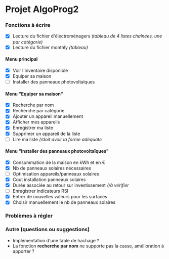 # Projet AlgoProg2

### Fonctions à écrire
- [x] Lecture du fichier d'électroménagers *(tableau de 4 listes chaînées, une par catégorie)*
- [x] Lecture du fichier monthly *(tableau)*

#### Menu principal
- [x] Voir l'inventaire disponible
- [x] Equiper sa maison
- [ ] Installer des panneaux photovoltaïques

#### Menu "Equiper sa maison"
- [x] Recherche par nom
- [x] Recherche par catégorie 
- [x] Ajouter un appareil manuellement
- [x] Afficher mes appareils
- [x] Enregistrer ma liste
- [x] Supprimer un appareil de la liste
- [ ] Lire ma liste *//doit avoir la forme adéquate*

#### Menu "Installer des panneaux photovoltaïques"
- [x] Consommation de la maison en kWh et en €
- [x] Nb de panneaux solaires nécessaires
- [ ] Optimisation appareils/panneaux solaires
- [x] Cout installation panneaux solaires
- [x] Durée associée au retour sur investissement *//à vérifier*
- [ ] Enregistrer indicateurs RSI
- [x] Entrer de nouvelles valeurs pour les surfaces
- [x] Choisir manuellement le nb de panneaux solaires

### Problèmes à régler

### Autre (questions ou suggestions)
- Implémentation d'une table de hachage ?
- La fonction **recherche par nom** ne supporte pas la casse, amélioration à apporter ?
